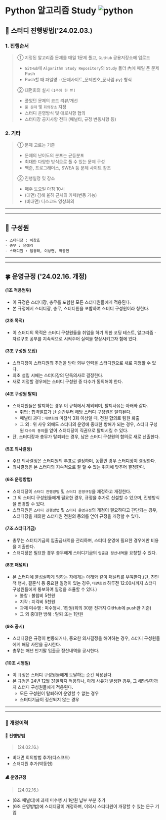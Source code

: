 # Python 알고리즘 Study ![python](https://img.shields.io/badge/Python-3776AB?style=for-the-badge&logo=python&logoColor=white)

## 🐇 스터디 진행방법('24.02.03.)

### 1. 진행순서 
> ① 지정된 알고리즘 문제를 매일 1문제 풀고, `GitHub` 공용저장소에 업로드
> - `GitHub`에 `Algorithm Study Repository`의 `Study` 폴더 內에 매일 푼 문제 Push
> - Push할 때 파일명 : {문제사이트_문제번호_푼사람.py} 형식
> 
> ② 대면회의 실시 `(1주에 한 번)`
>   - 풀었던 문제의 코드 리뷰/개선
>   - `풀 문제` 및 `회의장소` 지정
>   - 스터디 운영방식 및 애로사항 협의 
>   - 스터디장 공지사항 전파 (패널티, 규정 변동사항 등)

### 2. 기타 
> ① 문제 고르는 기준 
>   - 문제의 난이도의 분포는 균등분포
>   - 최대한 다양한 방식으로 풀 수 있는 문제 구성 
>   - 백준, 프로그래머스, SWEA 등 문제 사이트 참조
> 
> ② 진행일정 및 장소 
>   - 매주 토요일 아침 10시
>   - (대면) 김해 율하 근처의 카페(변동 가능)
>   - (비대면) 디스코드 영상회의 
---
---
## 🐬 구성원 
    - 스터디장 : 이창호
    - 총무 : 윤예리
    - 스터디원 : 임경태, 이상현, 박동현
---
---
## 🍀 운영규정 ('24.02.16. 개정)
#### (1조 적용범위) 
- 이 규정은 스터디장, 총무를 포함한 모든 스터디원들에게 적용된다.
- 본 규정에서 스터디장, 총무, 스터디원을 포함하여 스터디 구성원이라 칭한다.

#### (2조 목적) 
- 이 스터디의 목적은 스터디 구성원들을 취업을 하기 위한 코딩 테스트, 알고리즘ㆍ자료구조 공부를 지속적으로 시켜주어 실력을 향상시키고자 함에 있다. 

#### (3조 구성원 모집) 
- 스터디장이 스터디원의 추천을 받아 외부 인력을 스터디원으로 새로 지정할 수 있다.
- 최초 설립 시에는 스터디장의 단독의사로 결정한다.
- 새로 지정할 경우에는 스터디 구성원 중 다수가 동의해야 한다. 

#### (4조 구성원 탈퇴)
- 스터디원들은 탈퇴하는 경우 이 규칙에서 제외되며, 탈퇴사유는 아래와 같다. 
   - 취업 : 합격발표가 난 순간부터 해당 스터디 구성원은 탈퇴된다.
   - 패널티 과다 : `대면회의` 미참석 3회 이상일 때, 전원 합의로 팀원 퇴출
   - 그 외 : 위 사유 외에도 스터디의 운영에 중대한 방해가 되는 경우, 스터디 구성원 `다수의 동의`를 얻어 스터디장이 직권으로 탈퇴시킬 수 있다.
- 단, 스터디장과 총무가 탈퇴되는 경우, 남은 스터디 구성원의 합의로 새로 선출한다.

#### (5조 의사결정) 
- 주요 의사결정은 스터디원의 투표로 결정하며, 동률인 경우 스터디장이 결정한다.
- 의사결정은 본 스터디의 지속적으로 잘 할 수 있는 취지에 맞추어 결정한다.

#### (6조 운영방법)
- 스터디장이 `스터디 진행방법` 및 `스터디 운영규정`을 제정하고 개정한다.
- 그 외 스터디 구성원들에게 필요한 경우, 규정을 추가로 신설할 수 있으며, 진행방식을 변경할 수 있다.
- 스터디원은 `스터디 진행방법` 및 `스터디 운영규정`의 개정이 필요하다고 판단되는 경우, 스터디장을 제외한 스터디원 전원의 동의를 얻어 규정을 개정할 수 있다.

#### (7조 스터디기금) 
- 총무는 스터디기금의 입출금내역을 관리하며, 스터디 운영에 필요한 경우에만 비용을 지출한다.
- 스터디장은 필요한 경우 총무에게 스터디기금의 `입출금 정산내역`을 요청할 수 있다.

#### (8조 패널티) 
- 본 스터디에 불성실하게 임하는 자에게는 아래와 같이 패널티를 부여한다.(단, 친인척 행사, 결혼식 등 중요한 일정이 있는 경우, `대면회의` 하루전 12:00시까지 스터디 구성원들에게 통보하여 일정을 조율할 수 있다.)
   - 불참 : 불참비 5천원 
   - 지각 : 지각비 5천원
   - 과제 미수행 : 미수행시, 1만원(회의 30분 전까지 GitHub에 push한 기준)
   - 그 외 중대한 방해 : 탈퇴 또는 1만원

#### (9조 공시)  
- 스터디장은 규정이 변동되거나, 중요한 의사결정을 해야하는 경우, 스터디 구성원들에게 해당 사안을 공시한다.
- 총무는 매년 반기말 입출금 정산내역을 공시한다.

#### (10조 시행일)
- 이 규정은 스터디 구성원들에게 도달하는 순간 적용된다. 
- 본 규정은 24년 12월 31일까지 적용되나, 아래 사유가 발생한 경우, 그 해당일자까지 스터디 구성원들에게 적용된다. 
   - 모든 구성원이 탈퇴하여 운영할 수 없는 경우 
   - 스터디기금이 정산되지 않는 경우
---
---
### 🔫 개정이력
#### 🎱 진행방법
> (24.02.16.)
- 비대면 회의방법 추가(디스코드)
- 스터디원 추가(박동현)

#### ⛸ 운영규정
> (24.02.16.)
- (8조 패널티)에 과제 미수행 시 1만원 납부 부분 추가
- (6조 운영방법)에 스터디장이 개정하며, 이의시 스터디원이 개정할 수 있는 문구 기입

